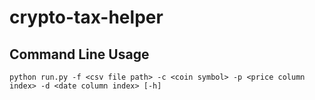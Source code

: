 # crypto-tax-helper

## Command Line Usage
`python run.py -f <csv file path> -c <coin symbol> -p <price column index> -d <date column index> [-h]`

